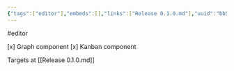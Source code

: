 ```yaml
---
{"tags":["editor"],"embeds":[],"links":["Release 0.1.0.md"],"uuid":"bb507df9-def6-4b01-88fc-24fbf02318bc","todos":{"done":["Graph component","Kanban component"],"pending":[]}}
---
```

#editor

[x] Graph component
[x] Kanban component

Targets at [[Release 0.1.0.md]]